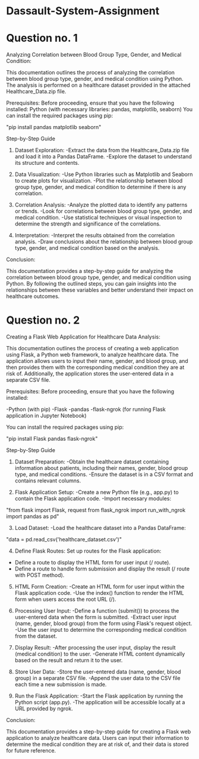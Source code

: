 # Dassault-System-Assignment

# Question no. 1 
Analyzing Correlation between Blood Group Type, Gender, and Medical Condition:

This documentation outlines the process of analyzing the correlation between blood group type, gender, and medical condition using Python. The analysis is performed on a healthcare dataset provided in the attached Healthcare_Data.zip file.

Prerequisites:
  Before proceeding, ensure that you have the following installed:
  Python (with necessary libraries: pandas, matplotlib, seaborn)
You can install the required packages using pip:

"pip install pandas matplotlib seaborn"

Step-by-Step Guide
1. Dataset Exploration:
-Extract the data from the Healthcare_Data.zip file and load it into a Pandas DataFrame.
-Explore the dataset to understand its structure and contents.

2. Data Visualization:
-Use Python libraries such as Matplotlib and Seaborn to create plots for visualization.
-Plot the relationship between blood group type, gender, and medical condition to determine if there is any correlation.

3. Correlation Analysis:
-Analyze the plotted data to identify any patterns or trends.
-Look for correlations between blood group type, gender, and medical condition.
-Use statistical techniques or visual inspection to determine the strength and significance of the correlations.

4. Interpretation:
-Interpret the results obtained from the correlation analysis.
-Draw conclusions about the relationship between blood group type, gender, and medical condition based on the analysis.

Conclusion:

This documentation provides a step-by-step guide for analyzing the correlation between blood group type, gender, and medical condition using Python. By following the outlined steps, you can gain insights into the relationships between these variables and better understand their impact on healthcare outcomes.

# Question no. 2

Creating a Flask Web Application for Healthcare Data Analysis:

This documentation outlines the process of creating a web application using Flask, a Python web framework, to analyze healthcare data. The application allows users to input their name, gender, and blood group, and then provides them with the corresponding medical condition they are at risk of. Additionally, the application stores the user-entered data in a separate CSV file.

Prerequisites:
Before proceeding, ensure that you have the following installed:

-Python (with pip)
-Flask
-pandas
-flask-ngrok (for running Flask application in Jupyter Notebook)

You can install the required packages using pip:

"pip install Flask pandas flask-ngrok"

Step-by-Step Guide
1. Dataset Preparation:
-Obtain the healthcare dataset containing information about patients, including their names, gender, blood group type, and medical conditions.
-Ensure the dataset is in a CSV format and contains relevant columns.

2. Flask Application Setup:
-Create a new Python file (e.g., app.py) to contain the Flask application code.
-Import necessary modules:

"from flask import Flask, request
from flask_ngrok import run_with_ngrok
import pandas as pd"

3. Load Dataset:
-Load the healthcare dataset into a Pandas DataFrame:

"data = pd.read_csv('healthcare_dataset.csv')"

4. Define Flask Routes:
Set up routes for the Flask application:
- Define a route to display the HTML form for user input (/ route).
- Define a route to handle form submission and display the result (/ route with POST method).
  
5. HTML Form Creation:
-Create an HTML form for user input within the Flask application code.
-Use the index() function to render the HTML form when users access the root URL (/).

6. Processing User Input:
-Define a function (submit()) to process the user-entered data when the form is submitted.
-Extract user input (name, gender, blood group) from the form using Flask's request object.
-Use the user input to determine the corresponding medical condition from the dataset.

7. Display Result:
-After processing the user input, display the result (medical condition) to the user.
-Generate HTML content dynamically based on the result and return it to the user.

8. Store User Data:
-Store the user-entered data (name, gender, blood group) in a separate CSV file.
-Append the user data to the CSV file each time a new submission is made.

9. Run the Flask Application:
-Start the Flask application by running the Python script (app.py).
-The application will be accessible locally at a URL provided by ngrok.

Conclusion:

This documentation provides a step-by-step guide for creating a Flask web application to analyze healthcare data. Users can input their information to determine the medical condition they are at risk of, and their data is stored for future reference.
